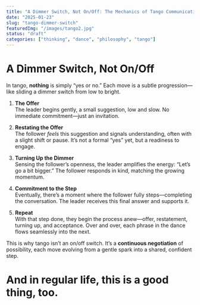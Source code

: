 ```yaml
---
title: "A Dimmer Switch, Not On/Off: The Mechanics of Tango Communication"
date: "2025-01-23"
slug: "tango-dimmer-switch"
featuredImg: "/images/tango2.jpg"
status: "draft"
categories: ["thinking", "dance", "philosophy", "tango"]
---
```


# A Dimmer Switch, Not On/Off

In tango, **nothing** is simply “yes or no.” Each move is a subtle progression—like sliding a dimmer switch from low to bright.

1. **The Offer**  
   The leader begins gently, a small suggestion, low and slow. No immediate commitment—just an invitation.

2. **Restating the Offer**  
   The follower *feels* this suggestion and signals understanding, often with a slight shift or pause. It’s not a formal “yes” yet, but a readiness to engage.

3. **Turning Up the Dimmer**  
   Sensing the follower’s openness, the leader amplifies the energy: “Let’s go a bit bigger.” The follower responds in kind, matching the growing momentum.

4. **Commitment to the Step**  
   Eventually, there’s a moment where the follower fully steps—completing the conversation. The leader receives this final answer and supports it.

5. **Repeat**  
   With that step done, they begin the process anew—offer, restatement, turning up, and acceptance. Over and over, each phrase in the dance flows seamlessly into the next.

This is why tango isn’t an on/off switch. It’s a **continuous negotiation** of possibility, each move evolving from a gentle spark into a shared, confident step.


# And in regular life, this is a good thing, too.


